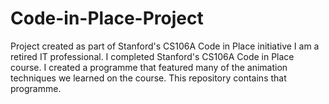 # Code-in-Place-Project
Project created as part of Stanford's CS106A Code in Place initiative
I am a retired IT professional.  I completed Stanford's CS106A Code in Place course.  I created a programme that featured many of the animation techniques we learned on the course.  This repository contains that programme.

